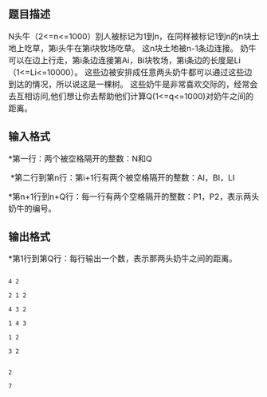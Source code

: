 ## 题目描述

<p><span style="font-size: medium">N头牛（2<=n<=1000）别人被标记为1到n，在同样被标记1到n的n块土地上吃草，第i头牛在第i块牧场吃草。 这n块土地被n-1条边连接。 奶牛可以在边上行走，第i条边连接第Ai，Bi块牧场，第i条边的长度是Li（1<=Li<=10000）。 这些边被安排成任意两头奶牛都可以通过这些边到达的情况，所以说这是一棵树。 这些奶牛是非常喜欢交际的，经常会去互相访问,他们想让你去帮助他们计算Q(1<=q<=1000)对奶牛之间的距离。 </span></p>

## 输入格式

<p><span style="font-size: medium">*第一行：两个被空格隔开的整数：N和Q</span></p>
<p><span style="font-size: medium"> *第二行到第n行：第i+1行有两个被空格隔开的整数：AI，BI，LI </span></p>
<p><span style="font-size: medium">*第n+1行到n+Q行：每一行有两个空格隔开的整数：P1，P2，表示两头奶牛的编号。 </span></p>

## 输出格式

<p><span style="font-size: medium">*第1行到第Q行：每行输出一个数，表示那两头奶牛之间的距离。 </span></p>

```input1
4 2
2 1 2
4 3 2
1 4 3
1 2
3 2
```
```output1
2
7
```

